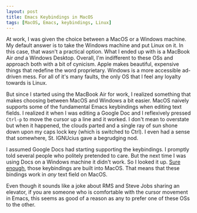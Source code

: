 ```yaml
---
layout: post
title: Emacs Keybindings in MacOS
tags: [MacOS, Emacs, keybindings, Linux]
---
```

At work, I was given the choice between a MacOS or a Windows machine. My default answer is to take the Windows machine and put Linux on it. In this case, that wasn't a practical option. What I ended up with is a MacBook Air *and* a Windows Desktop. Overall, I'm indifferent to these OSs and approach both with a bit of cynicism. Apple makes beautiful, expensive things that redefine the word proprietary. Windows is a more accessible ad-driven mess. For all of it's many faults, the only OS that I feel any loyalty towards is Linux.

But since I started using the MacBook Air for work, I realized something that makes choosing between MacOS and Windows a bit easier. MacOS naively supports some of the fundamental Emacs keybindings when editing text fields. I realized it when I was editing a Google Doc and I reflexively pressed `Ctrl-p` to move the cursor up a line and it worked. I don't mean to overstate but when it happened, the clouds parted and a single ray of sun shone down upon my caps lock key (which is switched to Ctrl). I even had a sense that somewhere, St. IGNUcius gave a begrudging nod.

I assumed Google Docs had starting supporting the keybindings. I promptly told several people who politely pretended to care. But the next time I was using Docs on a Windows machine it didn't work. So I looked it up. [Sure enough](https://jblevins.org/log/kbd), those keybindings are built into MacOS. That means that these bindings work in *any* text field on MacOS.

Even though it sounds like a joke about RMS and Steve Jobs sharing an elevator, if you are someone who is comfortable with the cursor movement in Emacs, this seems as good of a reason as any to prefer one of these OSs to the other.